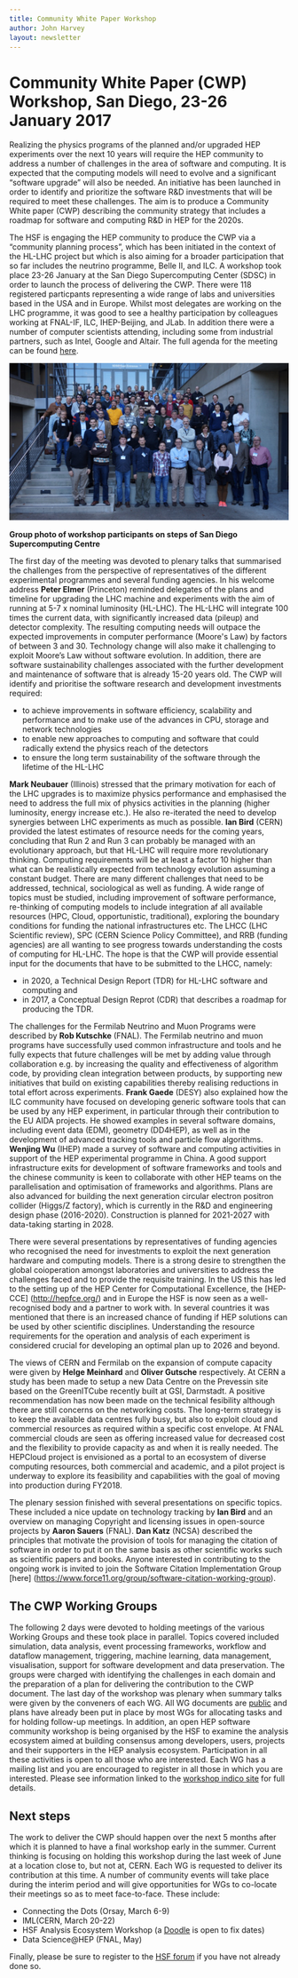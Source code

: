 ```yaml
---
title: Community White Paper Workshop
author: John Harvey
layout: newsletter
---
```

# Community White Paper (CWP) Workshop, San Diego,  23-26 January 2017 

Realizing the physics programs of the planned and/or upgraded HEP experiments over the next 10 years will require the HEP community  to address a number of challenges in the area of software and computing. It is expected that the computing models will need to evolve and a significant “software upgrade” will also be needed. An initiative has been launched in order to identify and prioritize the software R&D investments that will be required to meet these challenges. The aim is to produce a Community White paper (CWP) describing the community strategy that includes a roadmap for software and computing R&D in HEP for the 2020s. 
 
The HSF is engaging the HEP community to produce the CWP via a “community planning process”, which has been initiated in the context of the HL-LHC project but which is also aiming for a broader participation that so far includes the neutrino programme, Belle II, and ILC. A workshop took place 23-26 January at the San Diego Supercomputing Center (SDSC) in order to launch the process of delivering the CWP. There were 118 registered particpants representing a wide range of labs and universities based in the USA and in Europe. Whilst most delegates are working on the LHC programme, it was good to see a healthy participation by colleagues working at FNAL-IF, ILC, IHEP-Beijing, and JLab. In addition there were a number of computer scientists attending, including some from industrial  partners, such as Intel, Google and Altair. The full agenda for the meeting can be found [here](http://indico.cern.ch/event/570249/timetable/#20170123.detailed).


![Workshop Group Photo](/images/SDSC_Workshop_hires.jpg) 

**Group photo of workshop participants on steps of San Diego Supercomputing Centre**

The first day of the meeting was devoted to plenary talks that summarised the challenges from the perspective of representatives of the different experimental programmes and several funding agencies. In his welcome address __Peter Elmer__ (Princeton) reminded delegates of the plans and timeline for upgrading the LHC machine and experiments with the aim of running at 5-7 x nominal luminosity (HL-LHC). The HL-LHC will integrate 100 times the current data, with significantly increased data (pileup) and detector complexity. The resulting computing needs will outpace the expected improvements in computer performance (Moore's Law) by factors of between 3 and 30. Technology change will also make it challenging to exploit Moore’s Law without software evolution. In addition, there are software sustainability challenges associated with the further development and maintenance of software that is already 15-20 years old. The CWP will identify and prioritise the software research and development investments required:
 * to achieve improvements in software efficiency, scalability and performance and to make use of the advances in CPU, storage and 
 network technologies
 * to enable new approaches to computing and software that could radically extend the physics reach of the detectors
 * to ensure the long term sustainability of the software through the lifetime of the HL-LHC

__Mark Neubauer__ (Illinois) stressed that the primary motivation for each of the LHC upgrades is to maximize physics performance and emphasised the need to address the full mix of physics activities in the planning (higher luminosity, energy increase etc.). He also re-iterated the need to develop synergies between LHC experiments as much as possible. __Ian Bird__ (CERN) provided the latest estimates of resource needs for the coming years, concluding that Run 2 and Run 3 can probably be managed with an evolutionary approach, but that HL-LHC will require more revolutionary thinking. Computing requirements will be at least a factor 10 higher than what can be realistically expected from technology evolution assuming a constant budget. There are many different challenges that need to be addressed, technical, sociological as well as funding. A wide range of topics must be studied, including improvement of software performance, re-thinking of computing models to include integration af all available resources (HPC, Cloud, opportunistic, traditional), exploring the boundary conditions for funding the national infrastructures etc. The LHCC (LHC Scientific review), SPC (CERN Science Policy Committee), and RRB (funding agencies) are all wanting to see progress towards understanding the costs of computing for HL-LHC. The hope is that the CWP will provide essential input for the documents that have to be submitted to the LHCC, namely:
  * in 2020, a Technical Design Report (TDR) for HL-LHC software and computing and
  * in 2017, a Conceptual Design Reprot (CDR) that describes a roadmap for producing the TDR. 

The challenges for the Fermilab Neutrino and Muon Programs were described by __Rob Kutschke__ (FNAL). The Fermilab neutrino and muon programs have successfully used common infrastructure and tools and he fully expects that future challenges will be met by adding value through collaboration e.g. by increasing the quality and effectiveness of algorithm code, by providing clean integration between products, by supporting new initiatives that build on existing capabilities thereby realising reductions in total effort across experiments. __Frank Gaede__ (DESY) also explained how the ILC community have focused on developing generic software tools that can be used by any HEP experiment, in particular through their contribution to the EU AIDA projects. He showed examples in several software domains, including event data (EDM), geometry (DD4HEP), as well as in the development of advanced tracking tools and particle flow algorithms. __Wenjing Wu__ (IHEP) made a survey of software and computing activities in support of the HEP experimental programme in China. A good support infrastructure exits for development of software frameworks and tools and the chinese community is keen to collaborate with other HEP teams on the parallelisation and optimisation of frameworks and algorithms. Plans are also advanced for building the next generation circular electron positron collider (Higgs/Z factory), which is currently in the R&D and engineering design phase (2016-2020). Construction is planned for 2021-2027 with data-taking starting in 2028. 

There were several presentations by representatives of funding agencies who recognised the need for investments to exploit the next generation hardware and computing models. There is a strong desire to strengthen the global coioperation amongst laboratories and universities to address the challenges faced and to provide the requisite training. In the US this has led to the setting up of the HEP Center for Computational Excellence, the [HEP-CCE] (http://hepfce.org/) and in Europe the HSF is now seen as a well-recognised body and a partner to work with. In several countries it was mentioned that there is an increased chance of funding if HEP solutions can be used by other scientific disciplines. Understanding the resource requirements for the operation and analysis of each experiment is considered crucial for developing an optimal plan up to 2026 and beyond.

The views of CERN and Fermilab on the expansion of compute capacity were given by __Helge Meinhard__ and __Oliver Gutsche__ respectively. At CERN a study has been made to setup a new Data Centre on the Prevessin site based on the GreenITCube recently built at GSI, Darmstadt. A positive recommendation has now been made on the technical fesibility although there are still concerns on the networking costs. The long-term strategy is to keep the available data centres fully busy, but also to exploit cloud and commercial resources as required within a specific cost envelope. At FNAL commercial clouds are seen as offering increased value for decreased cost and the flexibility to provide capacity as and when it is really needed. The HEPCloud project is envisioned as a portal to an ecosystem of diverse computing resources, both  commercial and academic, and a pilot project is underway to explore its feasibility and capabilities with the goal of moving into production during FY2018. 

The plenary session finished with several presentations on specific topics. These included a nice update on technology tracking by __Ian Bird__ and an overview on managing Copyright and licensing issues in open-source projects by __Aaron Sauers__ (FNAL). __Dan Katz__ (NCSA) described the principles that motivate the provision of tools for managing the citation of software in order to put it on the same basis as other scientific works such as scientific papers and books. Anyone interested in contributing to the ongoing work is invited to join the Software Citation Implementation Group [here] (https://www.force11.org/group/software-citation-working-group). 

## The CWP Working Groups

The following 2 days were devoted to holding meetings of the various Working Groups and these took place in parallel. Topics covered included simulation, data analysis, event processing frameworks, workflow and dataflow management, triggering, machine learning, data management, visualisation, support for software development and data preservation. The groups were charged with identifying the challenges in each domain and the preparation of a plan for delivering the contribution to the CWP document. The last day of the workshop was plenary when summary talks were given by the conveners of each WG. All WG documents are [public](http://hepsoftwarefoundation.org/activities/cwp.html) and plans have already been put in place by most WGs for allocating tasks and for holding follow-up meetings. In addition, an open HEP software community workshop is being organised by the HSF to examine the analysis ecosystem aimed at building consensus among developers, users, projects and their supporters in the HEP analysis ecosystem. Participation in all these activities is open to all those who are interested. Each WG has a mailing list and you are encouraged to register in all those in which you are interested. Please see information linked to the [workshop indico site]((http://indico.cern.ch/event/570249/timetable/#20170123.detailed)) for full details.

## Next steps

The work to deliver the CWP should happen over the next 5 months after which it is planned to have a final workshop early in the summer. Current thinking is focusing on holding this workshop during the last week of June at a location close to, but not at, CERN. Each WG is requested to deliver its contribution at this time. A number of community events will take place during the interim period and will give  opportunities for WGs to co-locate their meetings so as to meet face-to-face. These include:
  * Connecting the Dots (Orsay, March 6-9)
  * IML(CERN, March 20-22)
  * HSF Analysis Ecosystem Workshop (a [Doodle](http://doodle.com/poll/wunez2afnmycg8tu) is open to fix dates) 
  * Data Science@HEP (FNAL, May)

Finally, please be sure to register to the [HSF forum](hep-sf-forum@googlegroups.com) if you have not already done so.
